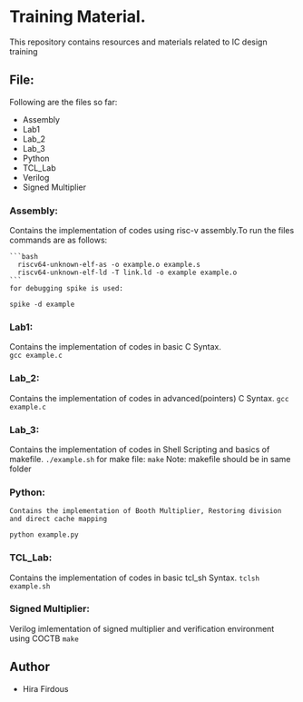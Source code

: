 # Training Material.
This repository contains resources and materials related to IC design training 

## File: 
  Following are the files so far:
  - Assembly
  - Lab1
  - Lab_2
  - Lab_3
  - Python
  - TCL_Lab 
  - Verilog
  - Signed Multiplier


### Assembly:
  Contains the implementation of codes using risc-v assembly.To run the files commands are as follows:
  
    ```bash
      riscv64-unknown-elf-as -o example.o example.s
      riscv64-unknown-elf-ld -T link.ld -o example example.o
    ```
    for debugging spike is used:
    
`spike -d example`


### Lab1:
  Contains the implementation of codes in basic C Syntax.     
`gcc example.c`


### Lab_2:
  Contains the implementation of codes in advanced(pointers) C Syntax.
  `gcc example.c`

### Lab_3:
  Contains the implementation of codes in Shell Scripting and basics of makefile. 
`./example.sh`
for make file:
    `make`
Note: makefile should be in same folder 
             
          
### Python:
    Contains the implementation of Booth Multiplier, Restoring division and direct cache mapping
`python example.py`

### TCL_Lab:
  Contains the implementation of codes in basic tcl_sh Syntax. 
`tclsh example.sh`

### Signed Multiplier:
  Verilog imlementation of signed multiplier and verification environment using COCTB 
  `make`


## Author
- Hira Firdous

